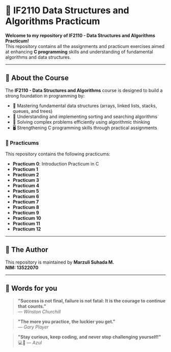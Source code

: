 # 📝 IF2110 Data Structures and Algorithms Practicum

**Welcome to my repository of IF2110 - Data Structures and Algorithms Practicum!**  
This repository contains all the assignments and practicum exercises aimed at enhancing **C programming** skills and understanding of fundamental algorithms and data structures.

---

## 🚀 About the Course

The **IF2110 - Data Structures and Algorithms** course is designed to build a strong foundation in programming by:

- 🌟 Mastering fundamental data structures (arrays, linked lists, stacks, queues, and trees)
- 🔄 Understanding and implementing sorting and searching algorithms
- 🧩 Solving complex problems efficiently using algorithmic thinking
- 🖥️ Strengthening C programming skills through practical assignments

### 📂 Practicums

This repository contains the following practicums:

- **Practicum 0**: Introduction Practicum in C
- **Practicum 1**
- **Practicum 2**
- **Practicum 3**
- **Practicum 4**
- **Practicum 5**
- **Practicum 6**
- **Practicum 7**
- **Practicum 8**
- **Practicum 9**
- **Practicum 10**
- **Practicum 11**
- **Practicum 12**

---

## 👤 The Author

This repository is maintained by **Marzuli Suhada M.**  
**NIM: 13522070**  

---

## 🌟 Words for you

> **"Success is not final, failure is not fatal: It is the courage to continue that counts."**  
> — *Winston Churchill*

> **"The more you practice, the luckier you get."**  
> — *Gary Player*

> **"Stay curious, keep coding, and never stop challenging yourself!"** 💻💪
> — *Azul*